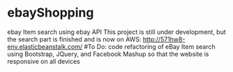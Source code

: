 # ebayShopping
ebay Item search using ebay API
This project is still under development, but the search part is finished and is now on AWS:
http://571hw8-env.elasticbeanstalk.com/
#To Do:
code refactoring of eBay Item search using Bootstrap, JQuery, and Facebook Mashup
so that the website is responsive on all devices


